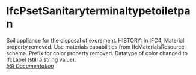 IfcPsetSanitaryterminaltypetoiletpan
====================================
Soil appliance for the disposal of excrement. HISTORY: In IFC4, Material
property removed. Use materials capabilities from IfcMaterialsResource schema.
Prefix for color property removed. Datatype of color changed to IfcLabel
(still a string value).  
[ _bSI
Documentation_](https://standards.buildingsmart.org/IFC/DEV/IFC4_2/FINAL/HTML/schema/ifcplumbingfireprotectiondomain/pset/pset_sanitaryterminaltypetoiletpan.htm)


